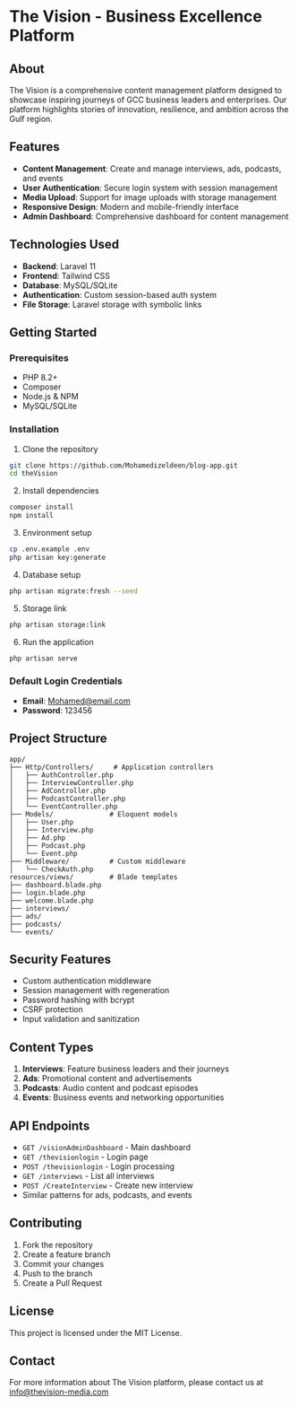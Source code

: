 # The Vision - Business Excellence Platform

## About 
The Vision is a comprehensive content management platform designed to showcase inspiring journeys of GCC business leaders and enterprises. Our platform highlights stories of innovation, resilience, and ambition across the Gulf region.

## Features
- **Content Management**: Create and manage interviews, ads, podcasts, and events
- **User Authentication**: Secure login system with session management
- **Media Upload**: Support for image uploads with storage management
- **Responsive Design**: Modern and mobile-friendly interface
- **Admin Dashboard**: Comprehensive dashboard for content management

## Technologies Used
- **Backend**: Laravel 11
- **Frontend**: Tailwind CSS
- **Database**: MySQL/SQLite
- **Authentication**: Custom session-based auth system
- **File Storage**: Laravel storage with symbolic links

## Getting Started

### Prerequisites
- PHP 8.2+
- Composer
- Node.js & NPM
- MySQL/SQLite

### Installation
1. Clone the repository
```bash
git clone https://github.com/Mohamedizeldeen/blog-app.git
cd theVision
```

2. Install dependencies
```bash
composer install
npm install
```

3. Environment setup
```bash
cp .env.example .env
php artisan key:generate
```

4. Database setup
```bash
php artisan migrate:fresh --seed
```

5. Storage link
```bash
php artisan storage:link
```

6. Run the application
```bash
php artisan serve
```

### Default Login Credentials
- **Email**: Mohamed@email.com
- **Password**: 123456

## Project Structure
```
app/
├── Http/Controllers/     # Application controllers
│   ├── AuthController.php
│   ├── InterviewController.php
│   ├── AdController.php
│   ├── PodcastController.php
│   └── EventController.php
├── Models/              # Eloquent models
│   ├── User.php
│   ├── Interview.php
│   ├── Ad.php
│   ├── Podcast.php
│   └── Event.php
├── Middleware/          # Custom middleware
│   └── CheckAuth.php
resources/views/         # Blade templates
├── dashboard.blade.php
├── login.blade.php
├── welcome.blade.php
├── interviews/
├── ads/
├── podcasts/
└── events/
```

## Security Features
- Custom authentication middleware
- Session management with regeneration
- Password hashing with bcrypt
- CSRF protection
- Input validation and sanitization

## Content Types
1. **Interviews**: Feature business leaders and their journeys
2. **Ads**: Promotional content and advertisements
3. **Podcasts**: Audio content and podcast episodes
4. **Events**: Business events and networking opportunities

## API Endpoints
- `GET /visionAdminDashboard` - Main dashboard
- `GET /thevisionlogin` - Login page
- `POST /thevisionlogin` - Login processing
- `GET /interviews` - List all interviews
- `POST /CreateInterview` - Create new interview
- Similar patterns for ads, podcasts, and events

## Contributing
1. Fork the repository
2. Create a feature branch
3. Commit your changes
4. Push to the branch
5. Create a Pull Request

## License
This project is licensed under the MIT License.

## Contact
For more information about The Vision platform, please contact us at info@thevision-media.com